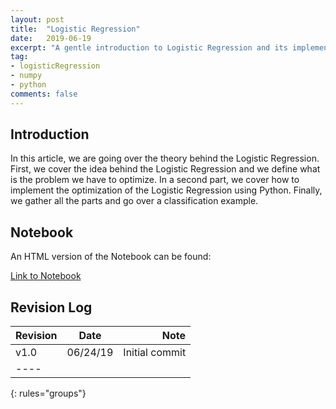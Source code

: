 ```yaml
---
layout: post
title:  "Logistic Regression"
date:   2019-06-19
excerpt: "A gentle introduction to Logistic Regression and its implementation in python."
tag:
- logisticRegression
- numpy
- python
comments: false
---
```


## Introduction

In this article, we are going over the theory behind the Logistic Regression. First, we cover the idea behind the Logistic Regression and we define what is the problem we have to optimize. In a second part, we cover how to implement the optimization of the Logistic Regression using Python. Finally, we gather all the parts and go over a classification example.

## Notebook

An HTML version of the Notebook can be found:

<div markdown="0"><a href="http://htmlpreview.github.com/?https://github.com/tdody/tdody.github.io/blob/master/_html/Logistic%20Regression.html" class="btn btn-info">Link to Notebook</a></div>

## Revision Log

| Revision | Date       | Note             |
|:---------|:----------:|-----------------:|
| v1.0     | 06/24/19   | Initial commit   |
|----
{: rules="groups"}
